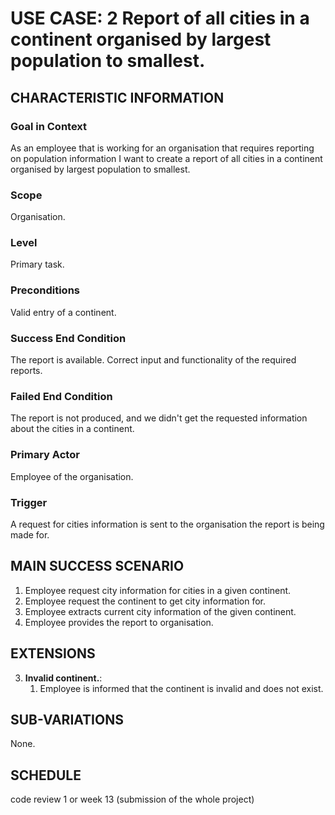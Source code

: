 # USE CASE: 2 Report of all cities in a continent organised by largest population to smallest.

## CHARACTERISTIC INFORMATION

### Goal in Context

As an employee that is working for an organisation that requires reporting on population information I want to create a report of all cities in a continent organised by largest population to smallest.

### Scope

Organisation.

### Level

Primary task.

### Preconditions

Valid entry of a continent.

### Success End Condition

The report is available. Correct input and functionality of the required reports.

### Failed End Condition

The report is not produced, and we didn't get the requested information about the cities in a continent.

### Primary Actor

Employee of the organisation.

### Trigger

A request for cities information is sent to the organisation the report is being made for.

## MAIN SUCCESS SCENARIO

1. Employee request city information for cities in a given continent.
2. Employee request the continent to get city information for.
3. Employee extracts current city information of the given continent.
4. Employee provides the report to organisation.

## EXTENSIONS

3. **Invalid continent.**:
    1. Employee is informed that the continent is invalid and does not exist.

## SUB-VARIATIONS

None.

## SCHEDULE

code review 1 or week 13 (submission of the whole project)